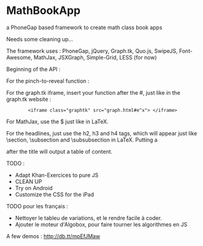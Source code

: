 MathBookApp
===========

a PhoneGap based framework to create math class book apps

Needs some cleaning up...

The framework uses : PhoneGap, jQuery, Graph.tk, Quo.js, SwipeJS, Font-Awesome, MathJax, JSXGraph, Simple-Grid, LESS (for now)

Beginning of the API : 

For the pinch-to-reveal function : 
<p class="pincher"></p>
            <div class="pinched">
                <div class='swipe'>
                    <ul>
                        <li style='display:block'><div> </div></li>
                        <li style='display:none'><div> </div></li>
                        <li style='display:none'><div> </div></li>
                        <li style='display:none'><div> </div></li>
                        <li style='display:none'><div> </div></li>
                    </ul>
                </div>
            </div>

For the graph.tk iframe, insert your function after the #, just like in the graph.tk website :

            <iframe class="graphtk" src="graph.html#e^x"> </iframe>
            
For MathJax, use the $ just like in LaTeX. 

For the headlines, just use the h2, h3 and h4 tags, which will appear just like \section, \subsection and \subsubsection in LaTeX.
Putting a <div id="toc"></div> after the title will output a table of content.


TODO :

- Adapt Khan-Exercices to pure JS
- CLEAN UP
- Try on Android
- Customize the CSS for the iPad

TODO pour les français : 

- Nettoyer le tableu de variations, et le rendre facile à coder.
- Ajouter le moteur d'Algobox, pour faire tourner les algorithmes en JS

A few demos : 
http://db.tt/mpEfJMaw
